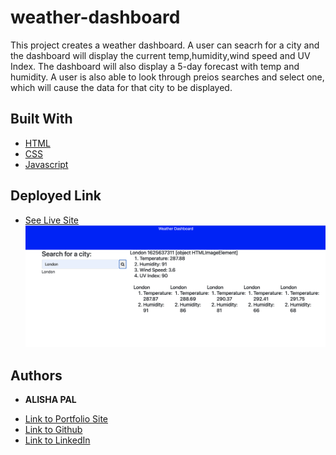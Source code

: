 # weather-dashboard
This project creates a weather dashboard. A user can seacrh for a city and the dashboard will display the current temp,humidity,wind speed and UV Index.
The dashboard will also display a 5-day forecast with temp and humidity.
A user is also able to look through preios searches and select one, which will cause the data for that city to be displayed.

## Built With

* [HTML](https://developer.mozilla.org/en-US/docs/Web/HTML)
* [CSS](https://developer.mozilla.org/en-US/docs/Web/CSS)
* [Javascript](https://developer.mozilla.org/en-US/docs/Web/JavaScript)

## Deployed Link

* [See Live Site](https://apal96.github.io/weather-dashboard/)
![Deployed Website](https://raw.githubusercontent.com/apal96/weather-dashboard/main/Screen%20Shot%202021-07-06%20at%2010.57.03%20PM.png)

## Authors

* **ALISHA PAL** 


- [Link to Portfolio Site](https://apal96.github.io/alisha-portfolio/)
- [Link to Github](https://github.com/apal96)
- [Link to LinkedIn](linkedin.com/in/alisha-pal-6635361b5)
